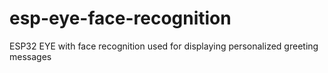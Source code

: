 # esp-eye-face-recognition
ESP32 EYE with face recognition used for displaying personalized greeting messages
